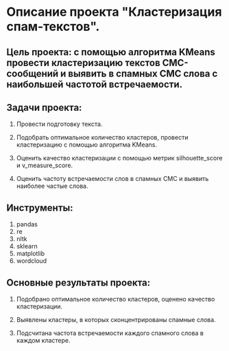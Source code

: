 # Описание проекта "Кластеризация спам-текстов".

## Цель проекта: с помощью алгоритма KMeans провести кластеризацию текстов СМС-сообщений и выявить в спамных СМС слова с наибольшей частотой встречаемости.

## Задачи проекта:

1. Провести подготовку текста.

2. Подобрать оптимальное количество кластеров, провести кластеризацию с помощью алгоритма KMeans.

3. Оценить качество кластеризации с помощью метрик silhouette_score и v_measure_score.

4. Оценить частоту встречаемости слов в спамных СМС и выявить наиболее частые слова.

## Инструменты:

1. pandas
2. re
3. nltk
4. sklearn
5. matplotlib
6. wordcloud

## Основные результаты проекта:

1. Подобрано оптимальное количество кластеров, оценено качество кластеризации.

2. Выявлены кластеры, в которых сконцентрированы спамные слова.

3. Подсчитана частота встречаемости каждого спамного слова в каждом кластере.
